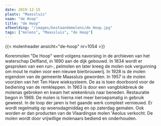 ```yaml
---
date: 2019-12-15
plaats: "Maassluis"
naam: "de Hoop"
title: "de Hoop"
afbeelding: "/images/bestaandemolens/de Hoop.jpg"
tags: ["molens", "Maassluis", "de Hoop"]
---
```

{{< molenheader ansicht="de-hoop" nr=1054 >}}

Korenmolen  "De Hoop"  werd volgens navorsing in de archieven van het
waterschap Delfland, in 1690 aan de dijk gebouwd. In 1834 wordt er
gesproken van een run-, pelmolen en later kreeg de molen ook vergunning
om mout te malen voor een nieuwe bierbrouwerij. In 1928 is de molen
eigendom van de gemeente Maassluis geworden. In 1957 is de molen
voorzien van het Ten Have wieksysteem. De as is toen doorboord voor de
bediening van de remkleppen. In 1963 is door een vangblokbreuk de
molenas gebroken en kwam het wiekenkruis naar beneden. Restauratie begon
in 1969. De molen is hierna niet meer beroepsmatig in gebruik geweest.
In de loop der jaren is het gaande werk compleet vernieuwd. Er wordt
regelmatig op woensdagmiddag en op zaterdag gemalen. Ook worden er dan
producten van de Vlaardingse molen 'Aeolus verkocht. De molen wordt door
vrijwillige molenaars bediend en onderhouden.
